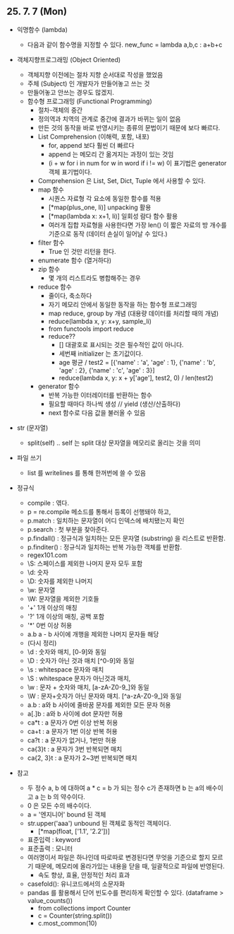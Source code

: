 ## 25. 7. 7 (Mon)

* 익명함수 (lambda)
  * 다음과 같이 함수명을 지정할 수 있다. new_func = lambda a,b,c : a+b+c

* 객체지향프로그래밍 (Object Oriented)
  * 객체지향 이전에는 절차 지향 순서대로 작성을 했었음
  * 주체 (Subject) 인 개발자가 만들어놓고 쓰는 것
  * 만들어놓고 안쓰는 경우도 많겠지.
  * 함수형 프로그래밍 (Functional Programming)
    * 절차-객체의 중간
    * 정의역과 치역의 관계로 중간에 결과가 바뀌는 일이 없음
    * 만든 것의 동작을 바로 반영시키는 종류의 문법이기 때문에 보다 빠르다.
    * List Comprehension (이해력, 포함, 내포)
      * for, append 보다 훨씬 더 빠르다
      * append 는 메모리 간 옮겨지는 과정이 있는 것임
      * (i + w for i in num for w in word if i != w) 이 표기법은 generator 객체 표기법이다.
    * Comprehension 은 List, Set, Dict, Tuple 에서 사용할 수 있다.
    * map 함수
      * 시퀀스 자료형 각 요소에 동일한 함수를 적용
      * [*map(plus_one, li)] unpacking 활용
      * [*map(lambda x: x+1, li)] 일회성 람다 함수 활용
      * 여러개 집합 자료형을 사용한다면 가장 len() 이 짧은 자료의 방 개수를 기준으로 동작 (데이터 손실이 일어날 수 있다.)
    * filter 함수
      * True 인 것만 리턴을 한다.
    * enumerate 함수 (열거하다)
    * zip 함수
      * 몇 개의 리스트라도 병합해주는 경우
    * reduce 함수
      * 줄이다, 축소하다
      * 자기 메모리 안에서 동일한 동작을 하는 함수형 프로그래밍
      * map reduce, group by 개념 (대용량 데이터를 처리할 때의 개념)
      * reduce(lambda x, y: x+y, sample_li)
      * from functools import reduce
      * reduce??
        * [] 대괄호로 표시되는 것은 필수적인 값이 아니다.
        * 세번째 initializer 는 초기값이다.
        * age 평균 / test2 = [{'name' : 'a', 'age' : 1}, {'name' : 'b', 'age' : 2}, {'name' : 'c', 'age' : 3}]
        * reduce(lambda x, y: x + y['age'], test2, 0) / len(test2)
    * generator 함수
      * 반복 가능한 이터레이터를 반환하는 함수
      * 필요할 때마다 하나씩 생성 // yield (생산/산출하다)
      * next 함수로 다음 값을 불러올 수 있음

* str (문자열)
  * split(self) .. self 는 split 대상 문자열을 메모리로 올리는 것을 의미

* 파일 쓰기
  * list 를 writelines 를 통해 한꺼번에 쓸 수 있음

* 정규식
  * compile : 엮다.
  * p = re.compile 메소드를 통해서 등록이 선행돼야 하고,
  * p.match : 일치하는 문자열이 어디 인덱스에 배치됐는지 확인
  * p.search : 첫 부분을 찾아준다.
  * p.findall() : 정규식과 일치하는 모든 문자열 (substring) 을 리스트로 반환함.
  * p.finditer() : 정규식과 일치하는 반복 가능한 객체를 반환함.
  * regex101.com
  * \S: 스페이스를 제외한 나머지 문자 모두 포함
  * \d: 숫자
  * \D: 숫자를 제외한 나머지
  * \w: 문자열
  * \W: 문자열을 제외한 기호들
  * '+' 1개 이상의 매칭
  * '?' 1개 이상의 매칭, 공백 포함
  * '*' 0번 이상 허용
  * a.b a - b 사이에 개행을 제외한 나머지 문자들 해당
  * (다시 정리)
  * \d : 숫자와 매치, [0-9]와 동일
  * \D : 숫자가 아닌 것과 매치 [^0-9]와 동일
  * \s : whitespace 문자와 매치
  * \S : whitespace 문자가 아닌것과 매치,
  * \w : 문자 + 숫자와 매치, [a-zA-Z0-9_]와 동일
  * \W : 문자+숫자가 아닌 문자와 매치. [^a-zA-Z0-9_]와 동일
  * a.b : a와 b 사이에 줄바꿈 문자를 제외한 모든 문자 허용
  * a[.]b : a와 b 사이에 dot 문자만 허용
  * ca*t : a 문자가 0번 이상 반복 허용
  * ca+t : a 문자가 1번 이상 반복 허용
  * ca?t : a 문자가 없거나, 1번만 허용
  * ca{3}t : a 문자가 3번 반복되면 매치
  * ca{2, 3}t : a 문자가 2~3번 반복되면 매치

* 참고
  * 두 정수 a, b 에 대하여 a * c = b 가 되는 정수 c가 존재하면 b 는 a의 배수이고 a 는 b 의 약수이다.
  * 0 은 모든 수의 배수이다.
  * a = '엔지니어' bound 된 객체
  * str.upper('aaa') unbound 된 객체로 동적인 객체이다.
     * [*map(float, ['1.1', '2.2'])]
  * 표준입력 : keyword
  * 표준출력 : 모니터
  * 여러명이서 파일은 하나인데 따로따로 변경된다면 무엇을 기준으로 할지 모르기 때문에, 메모리에 올라가있는 내용을 닫을 때, 일괄적으로 파일에 반영된다.
    * 속도 향상, 효율, 안정적인 처리 효과
  * casefold(): 유니코드에서의 소문자화
  * pandas 를 활용해서 단어 빈도수를 편리하게 확인할 수 있다. (dataframe > value_counts())
    * from collections import Counter
    * c = Counter(string.split())
    * c.most_common(10)
